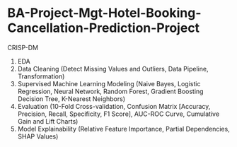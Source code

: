# BA-Project-Mgt-Hotel-Booking-Cancellation-Prediction-Project

CRISP-DM
1. EDA
2. Data Cleaning (Detect Missing Values and Outliers, Data Pipeline, Transformation)
3. Supervised Machine Learning Modeling (Naive Bayes, Logistic Regression, Neural Network, Random Forest, Gradient Boosting Decision Tree, K-Nearest Neighbors)
4. Evaluation (10-Fold Cross-validation, Confusion Matrix [Accuracy, Precision, Recall, Specificity, F1 Score], AUC-ROC Curve, Cumulative Gain and Lift Charts)
5. Model Explainability (Relative Feature Importance, Partial Dependencies, SHAP Values)

